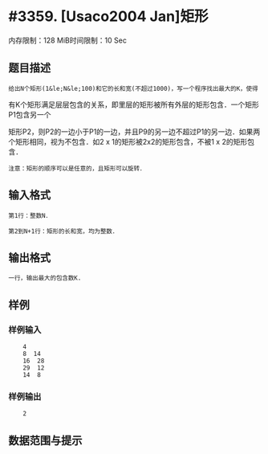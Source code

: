 # #3359. [Usaco2004 Jan]矩形

内存限制：128 MiB时间限制：10 Sec

## 题目描述

    给出N个矩形(1&le;N&le;100)和它的长和宽(不超过1000)，写一个程序找出最大的K，使得

有K个矩形满足层层包含的关系，即里层的矩形被所有外层的矩形包含．一个矩形P1包含另一个

矩形P2，则P2的一边小于P1的一边，并且P9的另一边不超过P1的另一边．如果两个矩形相同，视为不包含．如2 x 1的矩形被2x2的矩形包含，不被1 x 2的矩形包含．

    注意：矩形的顺序可以是任意的，且矩形可以旋转．

## 输入格式

    第1行：整数N．

    第2到N+1行：矩形的长和宽，均为整数．

## 输出格式

    一行，输出最大的包含数K.

## 样例

### 样例输入

    
        4
        8  14
        16  28
        29  12
        14  8
     
    

### 样例输出

    
        2
    
    

## 数据范围与提示
